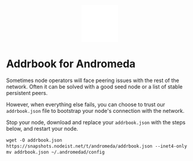 <p align="center">
  <img height="100" height="auto" src="https://raw.githubusercontent.com/Nodeist/Kurulumlar/main/logos/andromeda.png">
</p>


# Addrbook for Andromeda

Sometimes node operators will face peering issues with the rest of the network. Often it can be solved with a good seed node or a list of stable persistent peers.

However, when everything else fails, you can choose to trust our `addrbook.json` file to bootstrap your node's connection with the network.

Stop your node, download and replace your `addrbook.json` with the steps below, and restart your node.


```
wget -O addrbook.json https://snapshots.nodeist.net/t/andromeda/addrbook.json --inet4-only
mv addrbook.json ~/.andromedad/config
```
